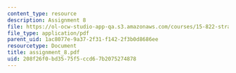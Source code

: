 ```yaml
---
content_type: resource
description: Assignment 8
file: https://ol-ocw-studio-app-qa.s3.amazonaws.com/courses/15-822-strategic-marketing-measurement-fall-2002/208f26f0bd3575f5ccd67b2075274878_assignment_8.pdf
file_type: application/pdf
parent_uid: 1ac8077e-9a37-2f31-f142-2f3b0d8686ee
resourcetype: Document
title: assignment_8.pdf
uid: 208f26f0-bd35-75f5-ccd6-7b2075274878
---
```

